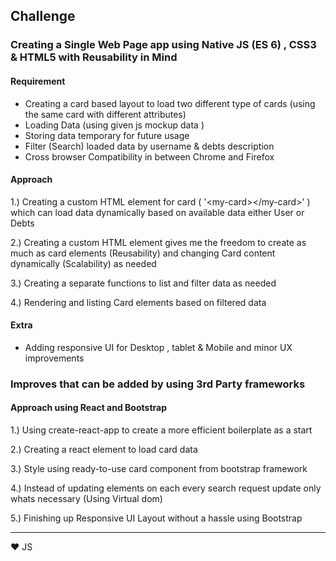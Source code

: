 ## Challenge 

### Creating a Single Web Page app using Native JS (ES 6) , CSS3 & HTML5 with Reusability in Mind

#### Requirement

* Creating a card based layout to load two different type of cards (using the same card with different attributes)
* Loading Data (using given js mockup data ) 
* Storing data temporary for future usage 
* Filter (Search) loaded data by username & debts description 
* Cross browser Compatibility in between Chrome and Firefox 

#### Approach

1.) Creating a custom HTML element for card ( '\<my-card>\</my-card>' ) which can load data dynamically based on available data either User or Debts 

2.) Creating a custom HTML element gives me the freedom to create as much as card elements (Reusability) and changing Card content dynamically (Scalability) as needed

3.) Creating a separate functions to list and filter data as needed 

4.) Rendering and listing Card elements based on filtered data

#### Extra 

* Adding responsive UI for Desktop , tablet & Mobile and minor UX improvements 

### Improves that can be added by using 3rd Party frameworks

#### Approach using React and Bootstrap 

1.) Using create-react-app to create a more efficient boilerplate as a start 

2.) Creating a react element to load card data

3.) Style using ready-to-use card component from bootstrap framework

4.) Instead of updating elements on each every search request update only whats necessary  (Using Virtual dom)

5.) Finishing up Responsive UI Layout without a hassle using Bootstrap

-------------
❤️ JS
